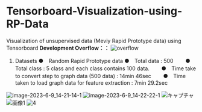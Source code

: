 # Tensorboard-Visualization-using-RP-Data
Visualization of unsupervised data (Meviy Rapid Prototype data) using Tensorboard
**Development Overflow：：**
![overflow](https://github.com/meviyLab/Tensorboard-Visualization-using-RP-Data/assets/62593581/804640a1-b11f-4ab3-b23f-66d146c5d6d0)

1. Datasets
●　Random Rapid Prototype data
    ●　Total data  : 500
　　●　Total class : 5 class and each class contains 100 data.
　　●　Time take to convert step to graph data (500 data) : 14min 46sec
　　●　Time taken to load graph data for feature extraction : 7min 29.2sec

![image-2023-6-9_14-21-14-1](https://github.com/meviyLab/Tensorboard-Visualization-using-RP-Data/assets/62593581/6cfea3c8-8243-40a7-b24e-9ca0cf8409f4)
![image-2023-6-9_14-22-22-1](https://github.com/meviyLab/Tensorboard-Visualization-using-RP-Data/assets/62593581/e54cc2a1-1856-44dd-8793-5b199b6e33c9)
![キャプチャ](https://github.com/meviyLab/Tensorboard-Visualization-using-RP-Data/assets/62593581/d1499e90-9a4c-49db-8aa7-3bd1e083644b)
![画像1](https://github.com/meviyLab/Tensorboard-Visualization-using-RP-Data/assets/62593581/b7e93b4a-ac79-48bf-b133-1a2e77c3c792)
![4](https://github.com/meviyLab/Tensorboard-Visualization-using-RP-Data/assets/62593581/5fda4543-a7ef-49dc-b78b-d61b9643a575)
